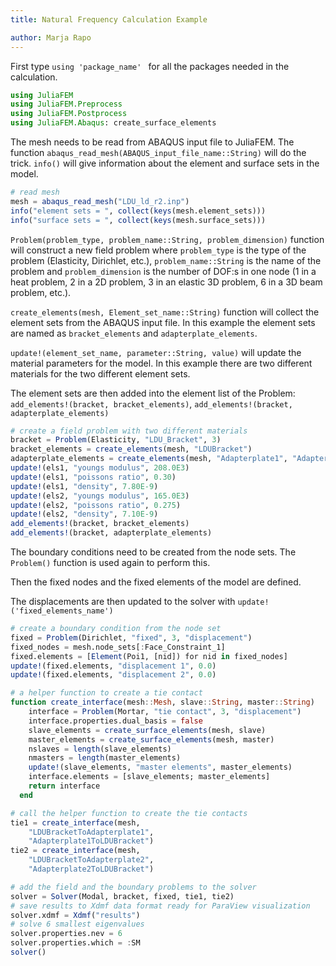 ```yaml
---
title: Natural Frequency Calculation Example

author: Marja Rapo
---
```



First type `using 'package_name' ` for all the packages needed in the calculation.

```julia
using JuliaFEM
using JuliaFEM.Preprocess
using JuliaFEM.Postprocess
using JuliaFEM.Abaqus: create_surface_elements
```

The mesh needs to be read from ABAQUS input file to JuliaFEM. The function `abaqus_read_mesh(ABAQUS_input_file_name::String)` will do the trick.
`info()` will give information about the element and surface sets in the model.

```julia
# read mesh
mesh = abaqus_read_mesh("LDU_ld_r2.inp")
info("element sets = ", collect(keys(mesh.element_sets)))
info("surface sets = ", collect(keys(mesh.surface_sets)))
```

`Problem(problem_type, problem_name::String, problem_dimension)` function will construct a new field problem where `problem_type` is the type of the problem (Elasticity, Dirichlet, etc.), `problem_name::String` is the name of the problem and `problem_dimension` is the number of DOF:s in one node (1 in a heat problem, 2 in a 2D problem, 3 in an elastic 3D problem, 6 in a 3D beam problem, etc.).

`create_elements(mesh, Element_set_name::String)` function will collect the element sets from the ABAQUS input file. In this example the element sets are named as `bracket_elements` and `adapterplate_elements`.

`update!(element_set_name, parameter::String, value)` will update the material parameters for the model. In this example there are two different materials for the two different element sets.

The element sets are then added into the element list of the Problem: `add_elements!(bracket, bracket_elements)`, `add_elements!(bracket, adapterplate_elements)`

```julia
# create a field problem with two different materials
bracket = Problem(Elasticity, "LDU_Bracket", 3)
bracket_elements = create_elements(mesh, "LDUBracket")
adapterplate_elements = create_elements(mesh, "Adapterplate1", "Adapterplate2")
update!(els1, "youngs modulus", 208.0E3)
update!(els1, "poissons ratio", 0.30)
update!(els1, "density", 7.80E-9)
update!(els2, "youngs modulus", 165.0E3)
update!(els2, "poissons ratio", 0.275)
update!(els2, "density", 7.10E-9)
add_elements!(bracket, bracket_elements)
add_elements!(bracket, adapterplate_elements)
```

The boundary conditions need to be created from the node sets. The `Problem()` function is used again to perform this.

Then the fixed nodes and the fixed elements of the model are defined.

The displacements are then updated to the solver with `update!('fixed_elements_name')`

```julia
# create a boundary condition from the node set
fixed = Problem(Dirichlet, "fixed", 3, "displacement")
fixed_nodes = mesh.node_sets[:Face_Constraint_1]
fixed.elements = [Element(Poi1, [nid]) for nid in fixed_nodes]
update!(fixed.elements, "displacement 1", 0.0)
update!(fixed.elements, "displacement 2", 0.0)
```


```julia
# a helper function to create a tie contact
function create_interface(mesh::Mesh, slave::String, master::String)
    interface = Problem(Mortar, "tie contact", 3, "displacement")
    interface.properties.dual_basis = false
    slave_elements = create_surface_elements(mesh, slave)
    master_elements = create_surface_elements(mesh, master)
    nslaves = length(slave_elements)
    nmasters = length(master_elements)
    update!(slave_elements, "master elements", master_elements)
    interface.elements = [slave_elements; master_elements]
    return interface
  end
```

```julia  
# call the helper function to create the tie contacts
tie1 = create_interface(mesh,
	"LDUBracketToAdapterplate1",
    "Adapterplate1ToLDUBracket") 
tie2 = create_interface(mesh,
	"LDUBracketToAdapterplate2",
    "Adapterplate2ToLDUBracket")
```  

```julia
# add the field and the boundary problems to the solver
solver = Solver(Modal, bracket, fixed, tie1, tie2)
# save results to Xdmf data format ready for ParaView visualization
solver.xdmf = Xdmf("results")
# solve 6 smallest eigenvalues
solver.properties.nev = 6
solver.properties.which = :SM
solver()
```  
